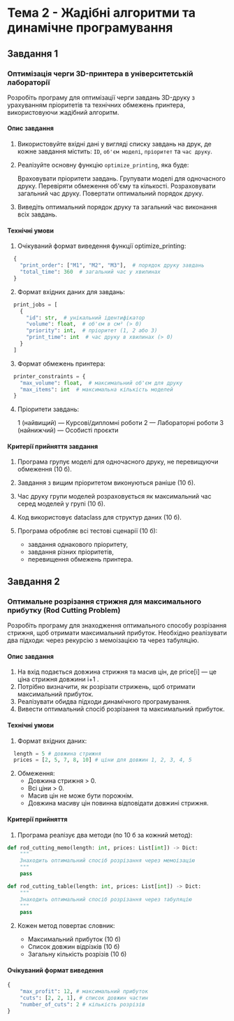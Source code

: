 # Тема 2 - Жадібні алгоритми та динамічне програмування

## Завдання 1

### Оптимізація черги 3D-принтера в університетській лабораторії

Розробіть програму для оптимізації черги завдань 3D-друку з урахуванням пріоритетів та технічних обмежень принтера, використовуючи жадібний алгоритм.

#### Опис завдання

1. Використовуйте вхідні дані у вигляді списку завдань на друк, де кожне завдання містить: `ID`, `об'єм моделі`, `пріоритет` та `час друку`.

2. Реалізуйте основну функцію `optimize_printing`, яка буде:

   Враховувати пріоритети завдань.
   Групувати моделі для одночасного друку.
   Перевіряти обмеження об'єму та кількості.
   Розраховувати загальний час друку.
   Повертати оптимальний порядок друку.

3. Виведіть оптимальний порядок друку та загальний час виконання всіх завдань.

#### Технічні умови

1. Очікуваний формат виведення функції optimize_printing:

```python
  {
    "print_order": ["M1", "M2", "M3"],  # порядок друку завдань
    "total_time": 360  # загальний час у хвилинах
  }
```

2. Формат вхідних даних для завдань:

```python
  print_jobs = [
    {
      "id": str,  # унікальний ідентифікатор
      "volume": float,  # об'єм в см³ (> 0)
      "priority": int,  # пріоритет (1, 2 або 3)
      "print_time": int  # час друку в хвилинах (> 0)
    }
  ]
```

3. Формат обмежень принтера:

```python
  printer_constraints = {
    "max_volume": float,  # максимальний об'єм для друку
    "max_items": int  # максимальна кількість моделей
  }
```

4. Пріоритети завдань:

   1 (найвищий) — Курсові/дипломні роботи
   2 — Лабораторні роботи
   3 (найнижчий) — Особисті проєкти

#### Критерії прийняття завдання

1. Програма групує моделі для одночасного друку, не перевищуючи обмеження (10 б).
2. Завдання з вищим пріоритетом виконуються раніше (10 б).
3. Час друку групи моделей розраховується як максимальний час серед моделей у групі (10 б).
4. Код використовує dataclass для структур даних (10 б).
5. Програма обробляє всі тестові сценарії (10 б):

   - завдання однакового пріоритету,
   - завдання різних пріоритетів,
   - перевищення обмежень принтера.

## Завдання 2

### Оптимальне розрізання стрижня для максимального прибутку (Rod Cutting Problem)

Розробіть програму для знаходження оптимального способу розрізання стрижня, щоб отримати максимальний прибуток. Необхідно реалізувати два підходи: через рекурсію з мемоізацією та через табуляцію.

#### Опис завдання

1. На вхід подається довжина стрижня та масив цін, де price[i] — це ціна стрижня довжини i+1 .
2. Потрібно визначити, як розрізати стрижень, щоб отримати максимальний прибуток.
3. Реалізувати обидва підходи динамічного програмування.
4. Вивести оптимальний спосіб розрізання та максимальний прибуток.

#### Технічні умови

1. Формат вхідних даних:

```python
  length = 5 # довжина стрижня
  prices = [2, 5, 7, 8, 10] # ціни для довжин 1, 2, 3, 4, 5
```

2. Обмеження:
   - Довжина стрижня > 0.
   - Всі ціни > 0.
   - Масив цін не може бути порожнім.
   - Довжина масиву цін повинна відповідати довжині стрижня.

#### Критерії прийняття

1. Програма реалізує два методи (по 10 б за кожний метод):

```python
def rod_cutting_memo(length: int, prices: List[int]) -> Dict:
    """
    Знаходить оптимальний спосіб розрізання через мемоізацію
    """
    pass

def rod_cutting_table(length: int, prices: List[int]) -> Dict:
    """
    Знаходить оптимальний спосіб розрізання через табуляцію
    """
    pass
```

2. Кожен метод повертає словник:

   - Максимальний прибуток (10 б)
   - Список довжин відрізків (10 б)
   - Загальну кількість розрізів (10 б)

#### Очікуваний формат виведення

```python
{
    "max_profit": 12, # максимальний прибуток
    "cuts": [2, 2, 1], # список довжин частин
    "number_of_cuts": 2 # кількість розрізів
}
```
